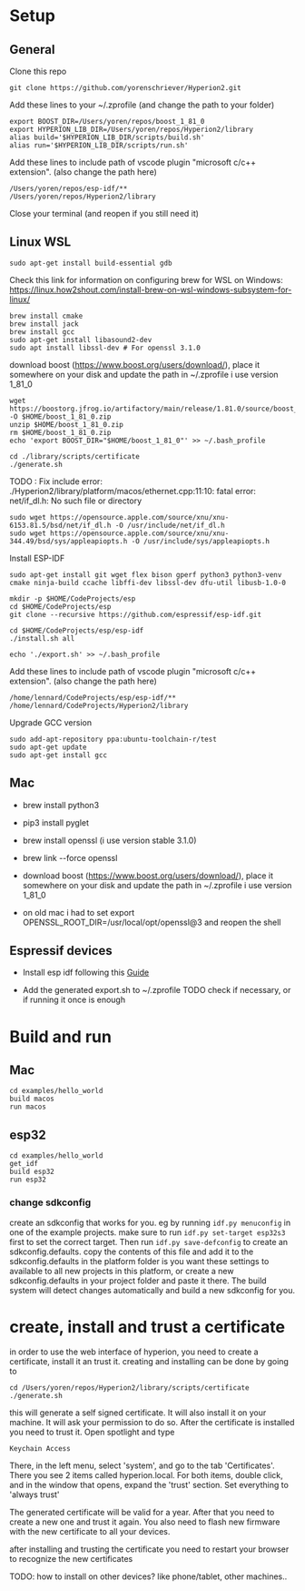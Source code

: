# Setup

## General
Clone this repo
```
git clone https://github.com/yorenschriever/Hyperion2.git
```
Add these lines to your  ~/.zprofile (and change the path to your folder)
```
export BOOST_DIR=/Users/yoren/repos/boost_1_81_0
export HYPERION_LIB_DIR=/Users/yoren/repos/Hyperion2/library
alias build='$HYPERION_LIB_DIR/scripts/build.sh'
alias run='$HYPERION_LIB_DIR/scripts/run.sh'
```
Add these lines to include path of vscode plugin "microsoft c/c++ extension". (also change the path here)
```
/Users/yoren/repos/esp-idf/**
/Users/yoren/repos/Hyperion2/library
```
Close your terminal (and reopen if you still need it)

## Linux WSL
```
sudo apt-get install build-essential gdb
```
Check this link for information on configuring brew for WSL on Windows: https://linux.how2shout.com/install-brew-on-wsl-windows-subsystem-for-linux/ 
```
brew install cmake
brew install jack
brew install gcc
sudo apt-get install libasound2-dev
sudo apt install libssl-dev # For openssl 3.1.0
```
download boost (https://www.boost.org/users/download/), place it somewhere on your disk and update the path in ~/.zprofile i use version 1_81_0
```
wget https://boostorg.jfrog.io/artifactory/main/release/1.81.0/source/boost_1_81_0.zip -O $HOME/boost_1_81_0.zip
unzip $HOME/boost_1_81_0.zip
rm $HOME/boost_1_81_0.zip
echo 'export BOOST_DIR="$HOME/boost_1_81_0"' >> ~/.bash_profile

cd ./library/scripts/certificate
./generate.sh
```
TODO : Fix include error: ./Hyperion2/library/platform/macos/ethernet.cpp:11:10: fatal error: net/if_dl.h: No such file or directory
```
sudo wget https://opensource.apple.com/source/xnu/xnu-6153.81.5/bsd/net/if_dl.h -O /usr/include/net/if_dl.h
sudo wget https://opensource.apple.com/source/xnu/xnu-344.49/bsd/sys/appleapiopts.h -O /usr/include/sys/appleapiopts.h
```
Install ESP-IDF
```
sudo apt-get install git wget flex bison gperf python3 python3-venv cmake ninja-build ccache libffi-dev libssl-dev dfu-util libusb-1.0-0

mkdir -p $HOME/CodeProjects/esp
cd $HOME/CodeProjects/esp
git clone --recursive https://github.com/espressif/esp-idf.git

cd $HOME/CodeProjects/esp/esp-idf
./install.sh all

echo './export.sh' >> ~/.bash_profile

```

Add these lines to include path of vscode plugin "microsoft c/c++ extension". (also change the path here)
```
/home/lennard/CodeProjects/esp/esp-idf/**
/home/lennard/CodeProjects/Hyperion2/library
```

Upgrade GCC version
```
sudo add-apt-repository ppa:ubuntu-toolchain-r/test
sudo apt-get update
sudo apt-get install gcc
```

## Mac
- brew install python3
- pip3 install pyglet

- brew install openssl (i use version stable 3.1.0)
- brew link --force openssl
- download boost (https://www.boost.org/users/download/), place it somewhere on your disk and update the path in ~/.zprofile i use version 1_81_0

- on old mac i had to set
export OPENSSL_ROOT_DIR=/usr/local/opt/openssl@3
and reopen the shell

## Espressif devices

- Install esp idf following this
[Guide](https://docs.espressif.com/projects/esp-idf/en/latest/esp32s3/get-started/linux-macos-setup.html)

- Add the generated export.sh to ~/.zprofile TODO check if necessary, or if running it once is enough

# Build and run

## Mac

```
cd examples/hello_world
build macos
run macos
```

## esp32

```
cd examples/hello_world
get_idf
build esp32
run esp32
```

### change sdkconfig
create an sdkconfig that works for you. eg by running `idf.py menuconfig` in one of the example projects. make sure to run `idf.py set-target esp32s3` first to set the correct target. Then run `idf.py save-defconfig` to create an sdkconfig.defaults. copy the contents of this file and add it to the sdkconfig.defaults in the platform folder is you want these settings to available to all new projects in this platform, or create a new sdkconfig.defaults in your project folder and paste it there. The build system will detect changes automatically and build a new sdkconfig for you.

# create, install and trust a certificate
in order to use the web interface of hyperion, you need to create a certificate, install it an trust it.
creating and installing can be done by going to
```
cd /Users/yoren/repos/Hyperion2/library/scripts/certificate
./generate.sh
```
this will generate a self signed certificate. It will also install it on your machine. It will ask your permission to do so.
After the certificate is installed you need to trust it. Open spotlight and type
```
Keychain Access
```
There, in the left menu, select 'system', and go to the tab 'Certificates'. There you see 2 items called hyperion.local. For both items, double click, and in the window that opens, expand the 'trust' section. Set everything to 'always trust'

The generated certificate will be valid for a year. After that you need to create a new one and trust it again. You also need to flash new firmware with the new certificate to all your devices.

after installing and trusting the certificate you need to restart your browser to recognize the new certificates

TODO:
how to install on other devices? like phone/tablet, other machines..